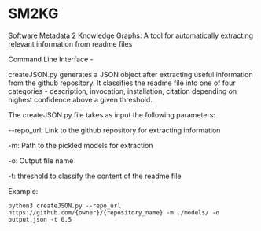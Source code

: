 # SM2KG
Software Metadata 2 Knowledge Graphs: A tool for automatically extracting relevant information from readme files

Command Line Interface - 

createJSON.py generates a JSON object after extracting useful information from the github repository. It classifies the readme file into one of four categories - description, invocation, installation, citation depending on highest confidence above a given threshold.

The createJSON.py file takes as input the following parameters:

--repo_url: Link to the github repository for extracting information

-m: Path to the pickled models for extraction

-o: Output file name

-t: threshold to classify the content of the readme file

Example:

`python3 createJSON.py --repo_url https://github.com/{owner}/{repository_name} -m ./models/ -o output.json -t 0.5`
